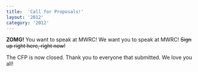 ```yaml
---
title:  'Call for Proposals!'
layout: '2012'
category: '2012'
---
```

**ZOMG!** You want to speak at MWRC! We want you to speak at MWRC! <del>Sign up right here, right now!</del>

The CFP is now closed. Thank you to everyone that submitted. We love you all!
